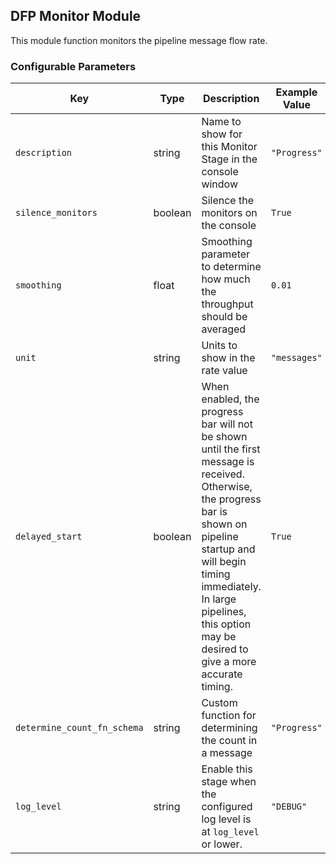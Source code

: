 <!--
SPDX-FileCopyrightText: Copyright (c) 2022-2024, NVIDIA CORPORATION & AFFILIATES. All rights reserved.
SPDX-License-Identifier: Apache-2.0

Licensed under the Apache License, Version 2.0 (the "License");
you may not use this file except in compliance with the License.
You may obtain a copy of the License at

http://www.apache.org/licenses/LICENSE-2.0

Unless required by applicable law or agreed to in writing, software
distributed under the License is distributed on an "AS IS" BASIS,
WITHOUT WARRANTIES OR CONDITIONS OF ANY KIND, either express or implied.
See the License for the specific language governing permissions and
limitations under the License.
-->

## DFP Monitor Module

This module function monitors the pipeline message flow rate.

### Configurable Parameters

| Key                         | Type    | Description                                                | Example Value | Default Value |
| ----------------------------|---------|------------------------------------------------------------|---------------|---------------|
| `description`               | string  | Name to show for this Monitor Stage in the console window  | `"Progress"`    | `"Progress"`    |
| `silence_monitors`          | boolean    | Silence the monitors on the console                        | `True`     | `False`        |
| `smoothing`                 | float   | Smoothing parameter to determine how much the throughput should be averaged | `0.01` | `0.05` |
| `unit`                      | string  | Units to show in the rate value                             | `"messages"`    | `"messages"`    |
| `delayed_start`             | boolean    | When enabled, the progress bar will not be shown until the first message is received. Otherwise, the progress bar is shown on pipeline startup and will begin timing immediately. In large pipelines, this option may be desired to give a more accurate timing. | `True`  | `False`   |
| `determine_count_fn_schema` | string  | Custom function for determining the count in a message      | `"Progress"`    | `"Progress"`    |
| `log_level`                 | string  | Enable this stage when the configured log level is at `log_level` or lower. | `"DEBUG"` | `"INFO"` |
